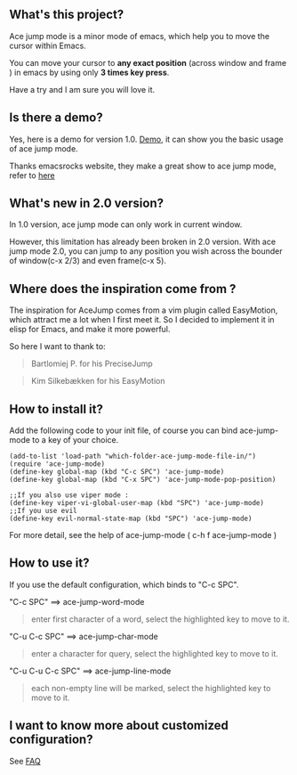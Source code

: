 ## What's this project?
Ace jump mode is a minor mode of emacs, which help you to move the cursor within Emacs. 

You can move your cursor to **any exact position** (across window and frame ) in emacs by using only **3 times key press**. 

Have a try and I am sure you will love it.

## Is there a demo?
Yes, here is a demo for version 1.0. [Demo](http://dl.dropbox.com/u/3254819/AceJumpModeDemo/AceJumpDemo.htm), it can show you the basic usage of ace jump mode.

Thanks emacsrocks website, they make a great show to ace jump mode, refer to [here](http://www.youtube.com/watch?feature=player_embedded&v=UZkpmegySnc#!)

## What's new in 2.0 version?
In 1.0 version, ace jump mode can only work in current window.

However, this limitation has already been broken in 2.0 version.  With
ace jump mode 2.0, you can jump to any position you wish across the
bounder of window(c-x 2/3) and even frame(c-x 5).


## Where does the inspiration come from ?
 
  The inspiration for AceJump comes from a vim plugin called EasyMotion, which attract me a lot when I first meet it.
 So I decided to implement it in elisp for Emacs, and make it more powerful.

So here I want to thank to:

> Bartlomiej P.    for his PreciseJump

> Kim Silkebækken  for his EasyMotion

## How to install it?

Add the following code to your init file, of course you can bind ace-jump-mode to a key of your choice.

    (add-to-list 'load-path "which-folder-ace-jump-mode-file-in/")
    (require 'ace-jump-mode)
    (define-key global-map (kbd "C-c SPC") 'ace-jump-mode)
    (define-key global-map (kbd "C-x SPC") 'ace-jump-mode-pop-position)
    
    ;;If you also use viper mode :
    (define-key viper-vi-global-user-map (kbd "SPC") 'ace-jump-mode)
    ;;If you use evil
    (define-key evil-normal-state-map (kbd "SPC") 'ace-jump-mode)


For more detail, see the help of ace-jump-mode ( c-h f ace-jump-mode )

## How to use it?
If you use the default configuration, which binds to "C-c SPC".

"C-c SPC" ==>  ace-jump-word-mode

>enter first character of a word, select the highlighted key to move to it.

"C-u C-c SPC" ==>  ace-jump-char-mode

>enter a character for query, select the highlighted key to move to it.

"C-u C-u C-c SPC" ==>  ace-jump-line-mode

>each non-empty line will be marked, select the highlighted key to move to it.

## I want to know more about customized configuration?
See [FAQ ](http://github.com/winterTTr/ace-jump-mode/wiki/AceJump-FAQ)


